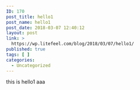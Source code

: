 ```yaml
---
ID: 170
post_title: hello1
post_name: hello1
post_date: 2018-03-07 12:40:12
layout: post
link: >
  https://wp.litefeel.com/blog/2018/03/07/hello1/
published: true
tags: [ ]
categories:
  - Uncategorized
---
```

this is hello1
aaa
